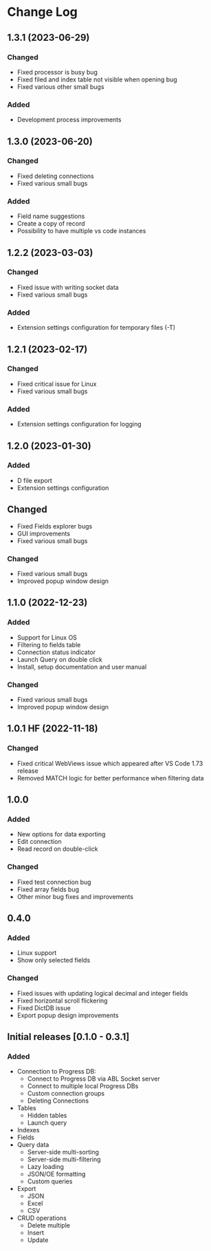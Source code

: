 # Change Log
## 1.3.1 (2023-06-29)

### Changed
- Fixed processor is busy bug
- Fixed filed and index table not visible when opening bug
- Fixed various other small bugs

### Added
- Development process improvements

## 1.3.0 (2023-06-20)

### Changed
- Fixed deleting connections
- Fixed various small bugs

### Added
- Field name suggestions
- Create a copy of record
- Possibility to have multiple vs code instances
## 1.2.2 (2023-03-03)
### Changed
- Fixed issue with writing socket data
- Fixed various small bugs

### Added
- Extension settings configuration for temporary files (-T)

## 1.2.1 (2023-02-17)
### Changed
- Fixed critical issue for Linux
- Fixed various small bugs

### Added
- Extension settings configuration for logging

## 1.2.0 (2023-01-30)
### Added
- D file export
- Extension settings configuration

## Changed
- Fixed Fields explorer bugs
- GUI improvements
- Fixed various small bugs

### Changed
- Fixed various small bugs
- Improved popup window design

## 1.1.0 (2022-12-23)
### Added
- Support for Linux OS
- Filtering to fields table
- Connection status indicator
- Launch Query on double click
- Install, setup documentation and user manual

### Changed
- Fixed various small bugs
- Improved popup window design

## 1.0.1 HF (2022-11-18)
### Changed
- Fixed critical WebViews issue which appeared after VS Code 1.73 release
- Removed MATCH logic for better performance when filtering data

## 1.0.0
### Added
- New options for data exporting
- Edit connection
- Read record on double-click

### Changed
- Fixed test connection bug
- Fixed array fields bug
- Other minor bug fixes and improvements

## 0.4.0
### Added
- Linux support
- Show only selected fields

### Changed
- Fixed issues with updating logical decimal and integer fields
- Fixed horizontal scroll flickering
- Fixed DictDB issue
- Export popup design improvements

## Initial releases [0.1.0 - 0.3.1]

### Added
- Connection to Progress DB:
  - Connect to Progress DB via ABL Socket server
  - Connect to multiple local Progress DBs
  - Custom connection groups
  - Deleting Connections
- Tables
  - Hidden tables
  - Launch query
- Indexes
- Fields
- Query data
  - Server-side multi-sorting
  - Server-side multi-filtering
  - Lazy loading
  - JSON/OE formatting
  - Custom queries
- Export
  - JSON
  - Excel
  - CSV
- CRUD operations
  - Delete multiple
  - Insert
  - Update